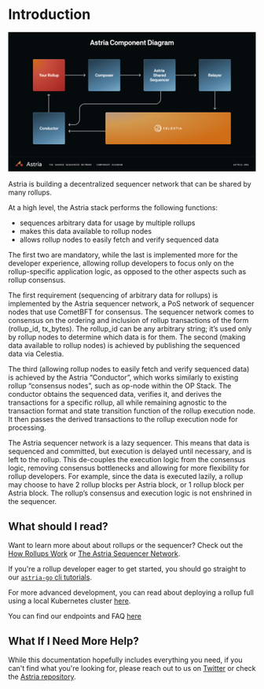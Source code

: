# Introduction

![Astria Architecture](./assets/astria-architecture.png)

Astria is building a decentralized sequencer network that can be shared by many rollups.

At a high level, the Astria stack performs the following functions:

* sequences arbitrary data for usage by multiple rollups
* makes this data available to rollup nodes
* allows rollup nodes to easily fetch and verify sequenced data

The first two are mandatory, while the last is implemented more for the
developer experience, allowing rollup developers to focus only on the
rollup-specific application logic, as opposed to the other aspects such as
rollup consensus.

The first requirement (sequencing of arbitrary data for rollups) is implemented
by the Astria sequencer network, a PoS network of sequencer nodes that use
CometBFT for consensus. The sequencer network comes to consensus on the ordering
and inclusion of rollup transactions of the form (rollup_id, tx_bytes). The
rollup_id can be any arbitrary string; it’s used only by rollup nodes to
determine which data is for them. The second (making data available to rollup
nodes) is achieved by publishing the sequenced data via Celestia.

The third (allowing rollup nodes to easily fetch and verify sequenced data) is
achieved by the Astria “Conductor”, which works similarly to existing rollup
“consensus nodes”, such as op-node within the OP Stack. The conductor obtains
the sequenced data, verifies it, and derives the transactions for a specific
rollup, all while remaining agnostic to the transaction format and state
transition function of the rollup execution node. It then passes the derived
transactions to the rollup execution node for processing.

The Astria sequencer network is a lazy sequencer. This means that data is
sequenced and committed, but execution is delayed until necessary, and is left
to the rollup. This de-couples the execution logic from the consensus logic,
removing consensus bottlenecks and allowing for more flexibility for rollup
developers. For example, since the data is executed lazily, a rollup may choose
to have 2 rollup blocks per Astria block, or 1 rollup block per Astria block.
The rollup’s consensus and execution logic is not enshrined in the sequencer.

## What should I read?

Want to learn more about about rollups or the sequencer? Check out the [How
Rollups Work](/overview/how-rollups-work) or [The Astria Sequencer
Network](/overview/the-astria-sequencer-network).

If you're a rollup developer eager to get started, you should go straight to our
[`astria-go` cli tutorials](../developer/tutorials/dev-cluster-local-rollup).

For more advanced development, you can read about deploying a rollup full using
a local Kubernetes cluster [here](../local-rollup/1-introduction.md).

You can find our endpoints and FAQ [here](/astria-evm/overview.md)

## What If I Need More Help?

While this documentation hopefully includes everything you need, if you can't
find what you're looking for, please reach out to us on
[Twitter](https://twitter.com/AstriaOrg) or check the [Astria
repository](https://github.com/astriaorg/astria).
